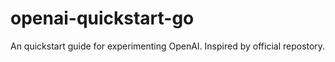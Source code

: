 # openai-quickstart-go
An quickstart guide for experimenting OpenAI. Inspired by official repostory.
